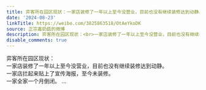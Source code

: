 ```yaml
---
title: 弈客所在园区现状：一家店装修了一年以上至今没营业，目前也没有继续装修达到动静。一家店拦起来贴上了宣传海报，至今未装修。一家全家一个月倒闭。
date: '2024-08-23'
linkTitle: https://weibo.com/3825863518/OtAeYkoDK
source: 正宗毒奶菇的微博
description: 弈客所在园区现状：<br>一家店装修了一年以上至今没营业，目前也没有继续装修达到动静。<br>一家店拦起来贴上了宣传海报，至今未装修。<br>一家全家一个月倒闭。  ...
disable_comments: true
---
```

弈客所在园区现状：<br>一家店装修了一年以上至今没营业，目前也没有继续装修达到动静。<br>一家店拦起来贴上了宣传海报，至今未装修。<br>一家全家一个月倒闭。  ...